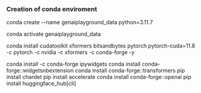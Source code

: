 ### Creation of conda enviroment
conda create --name genaiplayground_data python=3.11.7

conda activate genaiplayground_data

conda install cudatoolkit xformers bitsandbytes pytorch pytorch-cuda=11.8 -c pytorch -c nvidia -c xformers -c conda-forge -y

conda install -c conda-forge ipywidgets
conda install conda-forge::widgetsnbextension
conda install conda-forge::transformers
pip install chardet
pip install accelerate
conda install conda-forge::openai
pip install huggingface_hub[cli]
